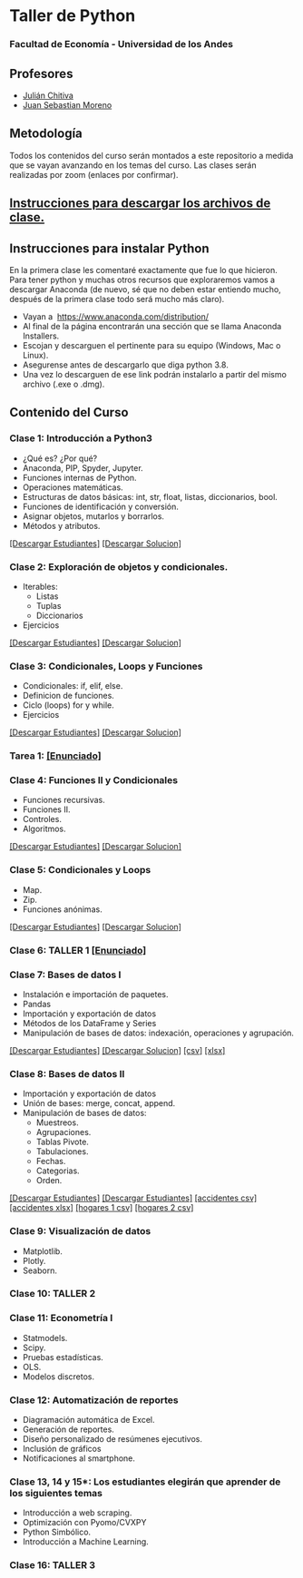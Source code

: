 # Taller de Python 
###	Facultad de Economía - Universidad de los Andes

## Profesores
- [Julián Chitiva](./jc.md)
- [Juan Sebastian Moreno](./jm.md)

## Metodología
Todos los contenidos del curso serán montados a este repositorio a medida que se vayan avanzando en los temas del curso. Las clases serán realizadas por zoom (enlaces por confirmar).

## [Instrucciones para descargar los archivos de clase.](./download_file.md) 

## Instrucciones para instalar Python

En la primera clase les comentaré exactamente que fue lo que hicieron. Para tener python y muchas otros recursos que exploraremos vamos a descargar Anaconda (de nuevo, sé que no deben estar entiendo mucho, después de la primera clase todo será mucho más claro).

- Vayan a  <https://www.anaconda.com/distribution/>
- Al final de la página encontrarán una sección que se llama Anaconda Installers. 
- Escojan y descarguen el pertinente para su equipo (Windows, Mac o Linux). 
- Asegurense antes de descargarlo que diga python 3.8. 
- Una vez lo descarguen de ese link podrán instalarlo a partir del mismo archivo (.exe o .dmg).

## Contenido del Curso 
### Clase 1: Introducción a Python3
- ¿Qué es? ¿Por qué?
- Anaconda, PIP, Spyder, Jupyter.
- Funciones internas de Python.
- Operaciones matemáticas.
- Estructuras de datos básicas: int, str, float, listas, diccionarios, bool.
- Funciones de identificación y conversión.
- Asignar objetos, mutarlos y borrarlos.
- Métodos y atributos.

<a id="raw-url" href="https://github.com/julianchitiva/tallerpython/blob/main/clases/20211/Clase_1_Introduccion/Clase_1_Estudiantes_1.ipynb" download>[Descargar Estudiantes]</a>
<a id="raw-url" href="https://github.com/julianchitiva/tallerpython/blob/main/clases/20211/Clase_1_Introduccion/Clase_1_Solucion_1.ipynb" download>[Descargar Solucion]</a>



### Clase 2: Exploración de objetos y condicionales.
- Iterables:
    - Listas
    - Tuplas
    - Diccionarios
- Ejercicios

<a id="raw-url" href="https://github.com/julianchitiva/tallerpython/blob/main/clases/20211/Clase_2_Iterables/Clase_2_Estudiantes_1.ipynb" download>[Descargar Estudiantes]</a>
<a id="raw-url" href="https://github.com/julianchitiva/tallerpython/blob/main/clases/20211/Clase_2_Iterables/Clase_2_Solucion_1.ipynb" download>[Descargar Solucion]</a>


### Clase 3: Condicionales, Loops y Funciones
- Condicionales: if, elif, else.
- Definicion de funciones.
- Ciclo (loops) for y while.
- Ejercicios

<a id="raw-url" href="https://github.com/julianchitiva/tallerpython/blob/main/clases/20211/Clase_3_funciones_loops_condicionales/Clase_3_estudiantes_1.ipynb" download>[Descargar Estudiantes]</a>
<a id="raw-url" href="https://github.com/julianchitiva/tallerpython/blob/main/clases/20211/Clase_3_funciones_loops_condicionales/Clase_3_solucion_1.ipynb" download>[Descargar Solucion]</a>

### Tarea 1: <a id="raw-url" href="https://github.com/julianchitiva/tallerpython/blob/main/clases/20211/Ejercicios_Tareas/Tarea1.ipynb" download>[Enunciado]</a>

### Clase 4: Funciones II y Condicionales
- Funciones recursivas.
- Funciones II.
- Controles.
- Algoritmos.

<a id="raw-url" href="https://github.com/julianchitiva/tallerpython/blob/main/clases/20211/Clase_4_funciones_II/Clase_4_estudiantes_1.ipynb" download>[Descargar Estudiantes]</a>
<a id="raw-url" href="https://github.com/julianchitiva/tallerpython/blob/main/clases/20211/Clase_4_funciones_II/Clase_4_solucion_1.ipynb" download>[Descargar Solucion]</a>

### Clase 5: Condicionales y Loops
- Map.
- Zip.
- Funciones anónimas.

<a id="raw-url" href="https://github.com/julianchitiva/tallerpython/blob/main/clases/20211/Clase_5_funciones_III/Clase_5_estudiantes_1.ipynb" download>[Descargar Estudiantes]</a>
<a id="raw-url" href="https://github.com/julianchitiva/tallerpython/blob/main/clases/20211/Clase_5_funciones_III/Clase_5_solucion_1.ipynb" download>[Descargar Solucion]</a>

### Clase 6: TALLER 1 <a id="raw-url" href="https://github.com/julianchitiva/tallerpython/blob/main/clases/20211/Clase_6_taller_1/Taller_1_estudiantes.ipynb" download>[Enunciado]</a>

### Clase 7: Bases de datos I
- Instalación e importación de paquetes.
- Pandas
- Importación y exportación de datos
- Métodos de los DataFrame y Series
- Manipulación de bases de datos: indexación, operaciones y agrupación.

<a id="raw-url" href="https://github.com/julianchitiva/tallerpython/blob/main/clases/20211/Clase_7_introduccion_pandas/Clase_7_estudiantes.ipynb" download>[Descargar Estudiantes]</a>
<a id="raw-url" href="https://github.com/julianchitiva/tallerpython/blob/main/clases/20211/Clase_7_introduccion_pandas/Clase_7_solucion.ipynb" download>[Descargar Solucion]</a> 
<a id="raw-url" href="https://github.com/julianchitiva/tallerpython/blob/main/clases/20211/Clase_7_introduccion_pandas/info_accidentes.csv" download>[csv]</a> 
<a id="raw-url" href="https://github.com/julianchitiva/tallerpython/blob/main/clases/20211/Clase_7_introduccion_pandas/info_accidentes.xlsx" download>[xlsx]</a> 

### Clase 8: Bases de datos II 
- Importación y exportación de datos
- Unión de bases: merge, concat, append.
- Manipulación de bases de datos:
    - Muestreos.
    - Agrupaciones.
    - Tablas Pivote.
    - Tabulaciones.
    - Fechas.
    - Categorias.
    - Orden.

<a id="raw-url" href="https://github.com/julianchitiva/tallerpython/blob/main/clases/20211/Clase_8_pandas_II/Clase_8_estudiantes.ipynb" download>[Descargar Estudiantes]</a>  <a id="raw-url" href="https://github.com/julianchitiva/tallerpython/blob/main/clases/20211/Clase_8_pandas_II/Clase_8_solucion.ipynb" download>[Descargar Estudiantes]</a> <a id="raw-url" href="https://github.com/julianchitiva/tallerpython/blob/main/clases/20211/Clase_8_pandas_II/info_accidentes.csv" download>[accidentes csv]</a> 
<a id="raw-url" href="https://github.com/julianchitiva/tallerpython/blob/main/clases/20211/Clase_8_pandas_II/info_accidentes.xlsx" download>[accidentes xlsx]</a> 
<a id="raw-url" href="https://github.com/julianchitiva/tallerpython/blob/main/clases/20211/Clase_8_pandas_II/encuesta_hogares1.csv" download>[hogares 1 csv]</a> 
<a id="raw-url" href="https://github.com/julianchitiva/tallerpython/blob/main/clases/20211/Clase_8_pandas_II/encuesta_hogares2.csv" download>[hogares 2 csv]</a> 

### Clase 9: Visualización de datos
- Matplotlib.
- Plotly.
- Seaborn.

### Clase 10: TALLER 2

### Clase 11: Econometría I
- Statmodels.
- Scipy.
- Pruebas estadísticas.
- OLS.
- Modelos discretos.

### Clase 12: Automatización de reportes
- Diagramación automática de Excel.
- Generación de reportes.
- Diseño personalizado de resúmenes ejecutivos.
- Inclusión de gráficos
- Notificaciones al smartphone.

### Clase 13, 14 y 15*: Los estudiantes elegirán que aprender de los siguientes temas
- Introducción a web scraping.
- Optimización con Pyomo/CVXPY
- Python Simbólico. 
- Introducción a Machine Learning.

### Clase 16: TALLER 3





